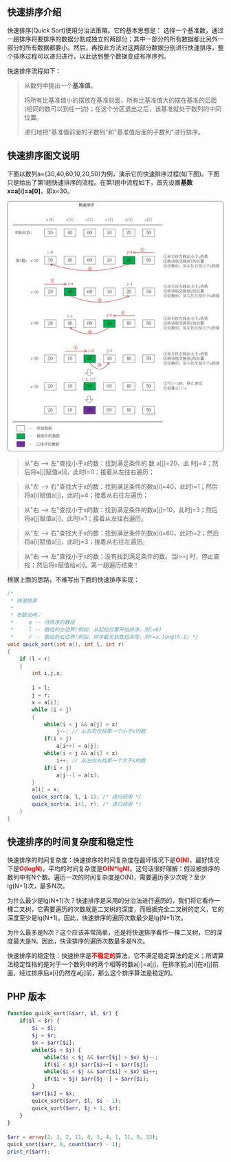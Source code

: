 ## 快速排序介绍

快速排序(Quick Sort)使用分治法策略。它的基本思想是：
选择一个基准数，通过一趟排序将要排序的数据分割成独立的两部分；其中一部分的所有数据都比另外一部分的所有数据都要小。然后，再按此方法对这两部分数据分别进行快速排序，整个排序过程可以递归进行，以此达到整个数据变成有序序列。

快速排序流程如下：

>从数列中挑出一个**基准值**。
>
>将所有比基准值小的摆放在基准前面，所有比基准值大的摆在基准的后面(相同的数可以到任一边)；在这个分区退出之后，该基准就处于数列的中间位置。
>
>递归地把"基准值前面的子数列"和"基准值后面的子数列"进行排序。

## 快速排序图文说明

下面以数列a={30,40,60,10,20,50}为例，演示它的快速排序过程(如下图)。下图只是给出了第1趟快速排序的流程。在第1趟中流程如下，首先设置**基数x=a[i]=a[0]**，即x=30。

![](./images/quick_sort_1.jpeg)

>从"右 --> 左"查找小于x的数：找到满足条件的 数 a[j]=20，此 时j=4；然后将a[j]赋值a[i]，此时i=0；接着从左往右遍历；

>从"左 --> 右"查找大于x的数：找到满足条件的数a[i]=40，此时i=1；然后将a[i]赋值a[j]，此时j=4；接着从右往左遍历；

>从"右 --> 左"查找小于x的数：找到满足条件的数a[j]=10，此时j=3；然后将a[j]赋值a[i]，此时i=1；接着从左往右遍历。

>从"左 --> 右"查找大于x的数：找到满足条件的数a[i]=60，此时i=2；然后将a[i]赋值a[j]，此时j=3；接着从右往左遍历。

>从"右 --> 左"查找小于x的数：没有找到满足条件的数。当i>=j 时，停止查找；然后将x赋值给a[i]。第一趟遍历结束！

根据上面的思路，不难写出下面的快速排序实现：

```JAVA
/*
 * 快速排序
 *
 * 参数说明：
 *     a -- 待排序的数组
 *     l -- 数组的左边界(例如，从起始位置开始排序，则l=0)
 *     r -- 数组的右边界(例如，排序截至到数组末尾，则r=a.length-1) */
void quick_sort(int a[], int l, int r)
{
    if (l < r)
    {
        int i,j,x;

        i = l;
        j = r;
        x = a[i];
        while (i < j)
        {
            while(i < j && a[j] > x)
                j--; // 从右向左找第一个小于x的数
            if(i < j)
                a[i++] = a[j];
            while(i < j && a[i] < x)
                i++; // 从左向右找第一个大于x的数
            if(i < j)
                a[j--] = a[i];
        }
        a[i] = x;
        quick_sort(a, l, i-1); /* 递归调用 */
        quick_sort(a, i+1, r); /* 递归调用 */
    }
}
```

## 快速排序的时间复杂度和稳定性

快速排序的时间复杂度：快速排序的时间复杂度在最坏情况下是<font color=red>__O(N)__</font>，最好情况下是<font color=red>__O(logN)__</font>，平均的时间复杂度是<font color=red>__O(N*lgN)__</font>。这句话很好理解：假设被排序的数列中有N个数。遍历一次的时间复杂度是O(N)，需要遍历多少次呢？至少lg(N+1)次，最多N次。

为什么最少是lg(N+1)次？快速排序是采用的分治法进行遍历的，我们将它看作一棵二叉树，它需要遍历的次数就是二叉树的深度，而根据完全二叉树的定义，它的深度至少是lg(N+1)。因此，快速排序的遍历次数最少是lg(N+1)次。

为什么最多是N次？这个应该非常简单，还是将快速排序看作一棵二叉树，它的深度最大是N。因此，快读排序的遍历次数最多是N次。

快速排序的稳定性：快速排序是<font color=red>__不稳定的__</font>算法，它不满足稳定算法的定义；所谓算法稳定性指的是对于一个数列中的两个相等的数a[i]=a[j]，在排序前,a[i]在a[j]前面，经过排序后a[i]仍然在a[j]前，那么这个排序算法是稳定的。

## PHP 版本

```PHP
function quick_sort(&$arr, $l, $r) {
    if($l < $r) {
        $i = $l;
        $j = $r;
        $x = $arr[$i];
        while($i < $j) {
            while($i < $j && $arr[$j] > $x) $j--;
            if($i < $j) $arr[$i++] = $arr[$j];
            while($i < $j && $arr[$i] < $x) $i++;
            if($i < $j) $arr[$j--] = $arr[$i];
        }
        $arr[$i] = $x;
        quick_sort($arr, $l, $i - 1);
        quick_sort($arr, $j + 1, $r);
    }
}

$arr = array(2, 3, 2, 11, 8, 3, 4, 1, 11, 0, 33);
quick_sort($arr, 0, count($arr) - 1);
print_r($arr);
```